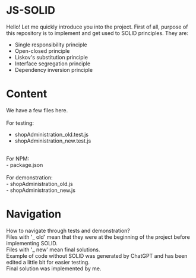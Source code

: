 # JS-SOLID
Hello! Let me quickly introduce you into the project. First of all, purpose of this repository is to implement and get used to SOLID principles. 
They are:
- Single responsibility principle
- Open-closed principle
- Liskov's substitution principle
- Interface segregation principle
- Dependency inversion principle

# Content
We have a few files here.<br />
<br />
For testing:<br />
- shopAdministration_old.test.js<br />
- shopAdministration_new.test.js<br />
<br />
For NPM:<br />
- package.json<br />
<br />
For demonstration:<br />
- shopAdministration_old.js<br />
- shopAdministration_new.js<br />

# Navigation
How to navigate through tests and demonstration?<br />
Files with '_ old' mean that they were at the beginning of the project before implementing SOLID.<br />
Files with '_ new' mean final solutions.<br />
Example of code without SOLID was generated by ChatGPT and has been edited a little bit for easier testing.<br />
Final solution was implemented by me.<br />
